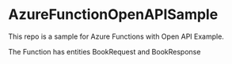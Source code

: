 # AzureFunctionOpenAPISample
This repo is a sample for Azure Functions with Open API Example.

The Function has entities BookRequest and BookResponse
